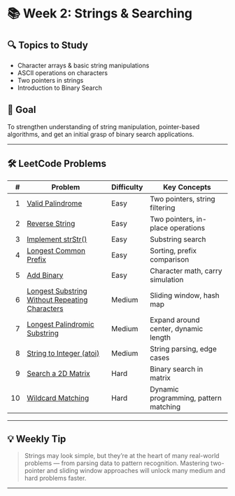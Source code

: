 # 📚 Week 2: Strings & Searching 

## 🔍 Topics to Study
- Character arrays & basic string manipulations
- ASCII operations on characters
- Two pointers in strings
- Introduction to Binary Search

## 🎯 Goal
To strengthen understanding of string manipulation, pointer-based algorithms, and get an initial grasp of binary search applications.

---

## 🛠️ LeetCode Problems

| # | Problem | Difficulty | Key Concepts |
|--:|---------|------------|---------------|
| 1 | [Valid Palindrome](https://leetcode.com/problems/valid-palindrome/) | Easy | Two pointers, string filtering |
| 2 | [Reverse String](https://leetcode.com/problems/reverse-string/) | Easy | Two pointers, in-place operations |
| 3 | [Implement strStr()](https://leetcode.com/problems/implement-strstr/) | Easy | Substring search |
| 4 | [Longest Common Prefix](https://leetcode.com/problems/longest-common-prefix/) | Easy | Sorting, prefix comparison |
| 5 | [Add Binary](https://leetcode.com/problems/add-binary/) | Easy | Character math, carry simulation |
| 6 | [Longest Substring Without Repeating Characters](https://leetcode.com/problems/longest-substring-without-repeating-characters/) | Medium | Sliding window, hash map |
| 7 | [Longest Palindromic Substring](https://leetcode.com/problems/longest-palindromic-substring/) | Medium | Expand around center, dynamic length |
| 8 | [String to Integer (atoi)](https://leetcode.com/problems/string-to-integer-atoi/) | Medium | String parsing, edge cases |
| 9 | [Search a 2D Matrix](https://leetcode.com/problems/search-a-2d-matrix/) | Hard | Binary search in matrix |
|10 | [Wildcard Matching](https://leetcode.com/problems/wildcard-matching/) | Hard | Dynamic programming, pattern matching |

---

## 💡 Weekly Tip
> Strings may look simple, but they’re at the heart of many real-world problems — from parsing data to pattern recognition. Mastering two-pointer and sliding window approaches will unlock many medium and hard problems faster.

---


